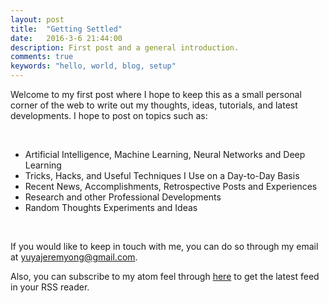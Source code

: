 ```yaml
---
layout: post
title:  "Getting Settled"
date:   2016-3-6 21:44:00
description: First post and a general introduction.
comments: true
keywords: "hello, world, blog, setup"
---
```


Welcome to my first post where I hope to keep this as a small personal corner of the web to write out my thoughts, ideas, tutorials, and latest developments. I hope to post on topics such as:

<br/>

* Artificial Intelligence, Machine Learning, Neural Networks and Deep Learning
* Tricks, Hacks, and Useful Techniques I Use on a Day-to-Day Basis
* Recent News, Accomplishments, Retrospective Posts and Experiences
* Research and other Professional Developments
* Random Thoughts Experiments and Ideas

<br/>

If you would like to keep in touch with me, you can do so through my email at [yuyajeremyong@gmail.com](mailto:yuyajeremyong@gmail.com).

Also, you can subscribe to my atom feel through [here](http://yutarochan.github.io/feed.xml) to get the latest feed in your RSS reader.
